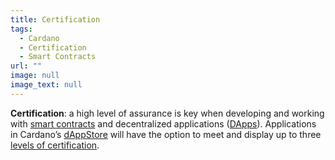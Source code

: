 ```yaml
---
title: Certification
tags:
  - Cardano
  - Certification
  - Smart Contracts
url: ""
image: null
image_text: null
---
```


**Certification**: a high level of assurance is key when developing and working with [smart contracts](https://www.essentialcardano.io/glossary/smart-contracts) and decentralized applications ([DApps](https://www.essentialcardano.io/glossary/dapp)). Applications in Cardano’s [dAppStore](https://www.essentialcardano.io/glossary/dappstore) will have the option to meet and display up to three [levels of certification](https://iohk.io/en/blog/posts/2021/10/25/new-certification-levels-for-smart-contracts-on-cardano/).

